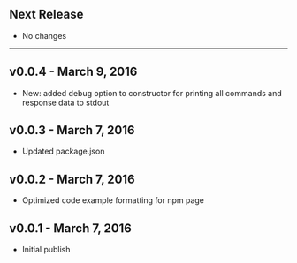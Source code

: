 ## Next Release
* No changes
***

## v0.0.4 - March 9, 2016
* New: added debug option to constructor for printing all commands and response data to stdout

## v0.0.3 - March 7, 2016
* Updated package.json

## v0.0.2 - March 7, 2016
* Optimized code example formatting for npm page

## v0.0.1 - March 7, 2016
* Initial publish
